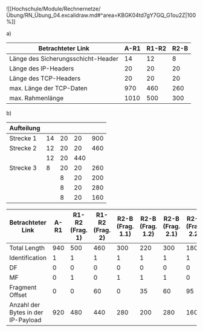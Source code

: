 ![[Hochschule/Module/Rechnernetze/Übung/RN_Übung_04.excalidraw.md#^area=KBGK04td7gY7GQ_G1ou2Z|100%]]

a)

| Betrachteter Link                  | A-R1   | R1-R2 | R2-B  |
| ---------------------------------- | ------ | ----- | ----- |
| Länge des Sicherungsschicht-Header | $14$   | $12$  | $8$   |
| Länge des IP-Headers               | $20$   | $20$  | $20$  |
| Länge des TCP-Headers              | $20$   | $20$  | $20$  |
| max. Länge der TCP-Daten           | $970$  | $460$ | $260$ |
| max. Rahmenlänge                   | $1010$ | $500$ | $300$ |

b)

| Aufteilung |     |     |     |     |
| ---------- | --- | --- | --- | --- |
| Strecke 1  | 14  | 20  | 20  | 900 |
| Strecke 2  | 12  | 20  | 20  | 460 |
|            | 12  | 20  | 440 |     |
| Strecke 3  | 8   | 20  | 20  | 260 |
|            |     | 8   | 20  | 200 |
|            |     | 8   | 20  | 280 |
|            |     | 8   | 20  | 160 |

| Betrachteter Link                  | A-R1  | R1-R2 (Frag. 1) | R1-R2 (Frag. 2) | R2-B (Frag. 1.1) | R2-B (Frag. 1.2) | R2-B (Frag. 2.1) | R2-B (Frag. 2.2) |
| ---------------------------------- | ----- | --------------- | --------------- | ---------------- | ---------------- | ---------------- | ---------------- |
| Total Length                       | $940$ | $500$           | $460$           | $300$            | $220$            | $300$            | $180$            |
| Identification                     | $1$   | $1$             | $1$             | $1$              | $1$              | $1$              | $1$              |
| DF                                 | $0$   | $0$             | $0$             | $0$              | $0$              | $0$              | $0$              |
| MF                                 | $0$   | $1$             | $0$             | $1$              | $1$              | $1$              | $0$              |
| Fragment Offset                    | $0$   | $0$             | $60$            | $0$              | $35$             | $60$             | $95$             |
| Anzahl der Bytes in der IP-Payload | $920$ | $480$           | $440$           | $280$            | $200$            | $280$            | $160$            |
